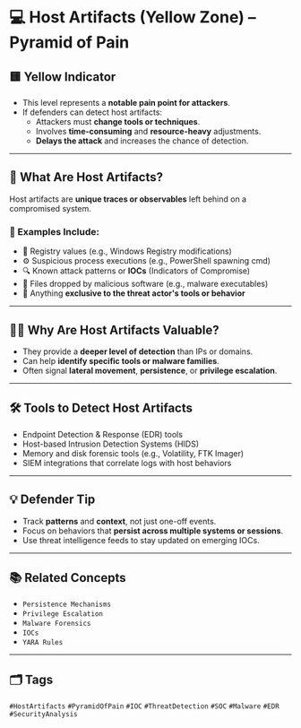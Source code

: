 # 💻 Host Artifacts (Yellow Zone) – Pyramid of Pain

## 🟨 Yellow Indicator
- This level represents a **notable pain point for attackers**.
- If defenders can detect host artifacts:
  - Attackers must **change tools or techniques**.
  - Involves **time-consuming** and **resource-heavy** adjustments.
  - **Delays the attack** and increases the chance of detection.

---

## 🧩 What Are Host Artifacts?

Host artifacts are **unique traces or observables** left behind on a compromised system.

### 📌 Examples Include:
- 🧱 Registry values (e.g., Windows Registry modifications)
- ⚙️ Suspicious process executions (e.g., PowerShell spawning cmd)
- 🔍 Known attack patterns or **IOCs** (Indicators of Compromise)
- 🧬 Files dropped by malicious software (e.g., malware executables)
- 🧠 Anything **exclusive to the threat actor's tools or behavior**

---

## 🕵️‍♂️ Why Are Host Artifacts Valuable?

- They provide a **deeper level of detection** than IPs or domains.
- Can help **identify specific tools or malware families**.
- Often signal **lateral movement**, **persistence**, or **privilege escalation**.

---

## 🛠️ Tools to Detect Host Artifacts
- Endpoint Detection & Response (EDR) tools
- Host-based Intrusion Detection Systems (HIDS)
- Memory and disk forensic tools (e.g., Volatility, FTK Imager)
- SIEM integrations that correlate logs with host behaviors

---

## 💡 Defender Tip
- Track **patterns** and **context**, not just one-off events.
- Focus on behaviors that **persist across multiple systems or sessions**.
- Use threat intelligence feeds to stay updated on emerging IOCs.

---

## 📚 Related Concepts
- `Persistence Mechanisms`
- `Privilege Escalation`
- `Malware Forensics`
- `IOCs`
- `YARA Rules`

---

## 🗂️ Tags
`#HostArtifacts` `#PyramidOfPain` `#IOC` `#ThreatDetection` `#SOC` `#Malware` `#EDR` `#SecurityAnalysis`

